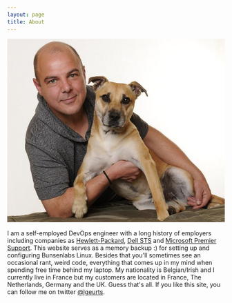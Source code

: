 ```yaml
---
layout: page
title: About
---
```


![Here I am with my dog Tigger.](/assets/portrait.jpg)

I am a self-employed DevOps engineer with a long history of employers including companies as [Hewlett-Packard](http://https://www.hpe.com/ie/en/home.html), [Dell STS](http://www.dell.com/learn/us/en/04/premier?c=us&l=en) and [Microsoft Premier Support](https://support.microsoft.com/en-us/premier).
This website serves as a memory backup :) for setting up and configuring Bunsenlabs Linux. Besides that you'll sometimes see an occasional rant, weird code, everything that comes up in my mind when spending free time behind my laptop.
My nationality is Belgian/Irish and I currently live in France but my customers are located in France, The Netherlands, Germany and the UK.
Guess that's all. If you like this site, you can follow me on twitter [@lgeurts](https://twitter.com/lgeurts).
